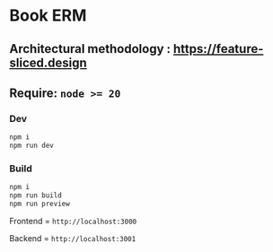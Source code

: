# Book ERM

## Architectural methodology : https://feature-sliced.design

## Require: `node >= 20`

### Dev

```bash
npm i
npm run dev
```

### Build

```bash
npm i
npm run build
npm run preview
```

Frontend = `http://localhost:3000`

Backend = `http://localhost:3001`
